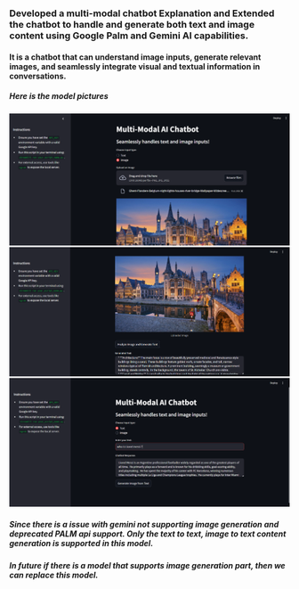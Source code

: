 ### Developed a multi-modal chatbot Explanation and Extended the chatbot to handle and generate both text and image content using Google Palm and Gemini AI capabilities. 

#### It is a chatbot that can understand image inputs, generate relevant images, and seamlessly integrate visual and textual information in conversations.

##### Here is the model pictures
![alt text](pic-1.png)
![alt text](pic-2.png)
![alt text](pic-3.png)

##### Since there is a issue with gemini not supporting image generation and deprecated PALM api support. Only the text to text, image to text content generation is supported in this model. 

##### In future if there is a model that supports image generation part, then we can replace this model.